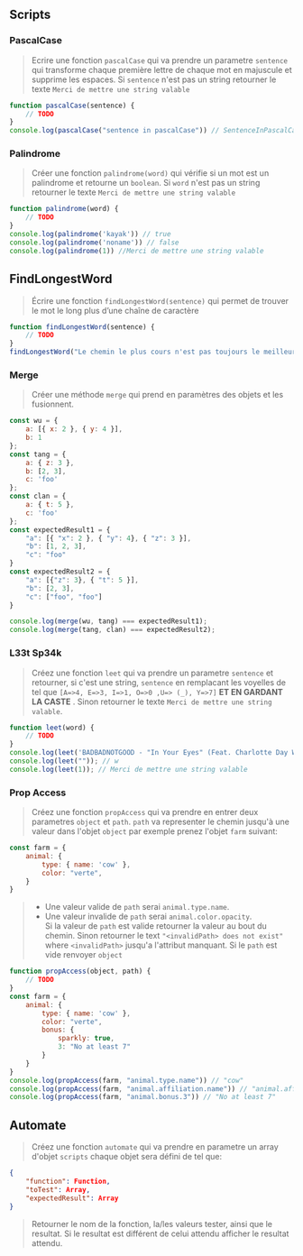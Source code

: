 ## Scripts

### PascalCase
> Ecrire une fonction `pascalCase` qui va prendre un parametre `sentence` qui transforme chaque première lettre de chaque mot en majuscule et supprime les espaces. Si `sentence` n'est pas un string retourner le texte `Merci de mettre une string valable`
```js
function pascalCase(sentence) { 
    // TODO 
}
console.log(pascalCase("sentence in pascalCase")) // SentenceInPascalCase
```

### Palindrome
> Créer une fonction `palindrome(word)` qui vérifie si un mot est un palindrome et retourne un `boolean`. Si `word` n'est pas un string  retourner le texte `Merci de mettre une string valable`
```js
function palindrome(word) {
    // TODO
}
console.log(palindrome('kayak')) // true
console.log(palindrome('noname')) // false
console.log(palindrome(1)) //Merci de mettre une string valable
```

## FindLongestWord
> Écrire une fonction `findLongestWord(sentence)` qui permet de trouver le mot le long plus d’une chaîne de caractère
```js
function findLongestWord(sentence) {
    // TODO
}
findLongestWord("Le chemin le plus cours n'est pas toujours le meilleur"); // toujours
```

### Merge
> Créer une méthode `merge` qui prend en paramètres des objets et les fusionnent.
```js
const wu = {
    a: [{ x: 2 }, { y: 4 }],
    b: 1
};
const tang = {
    a: { z: 3 },
    b: [2, 3],
    c: 'foo'
};
const clan = {
    a: { t: 5 },
    c: 'foo'
};
const expectedResult1 = {
    "a": [{ "x": 2 }, { "y": 4}, { "z": 3 }],
    "b": [1, 2, 3],
    "c": "foo"
}
const expectedResult2 = {
    "a": [{"z": 3}, { "t": 5 }],
    "b": [2, 3],
    "c": ["foo", "foo"]
}

console.log(merge(wu, tang) === expectedResult1); 
console.log(merge(tang, clan) === expectedResult2); 
```

### L33t Sp34k
> Créez une fonction `leet` qui va prendre un parametre `sentence` et retourner, si c'est une string, `sentence` en remplacant les voyelles de tel que `[A=>4, E=>3, I=>1, O=>0 ,U=> (_), Y=>7]` **ET EN GARDANT LA CASTE**
. Sinon retourner le texte `Merci de mettre une string valable`.
```js
function leet(word) {
    // TODO
}
console.log(leet('BADBADNOTGOOD - "In Your Eyes" (Feat. Charlotte Day Wilson)')); // B4DB4DN0TG00D - "1n 70(_)r 373s" (F34t. Ch4rl0tt3 D47 W1ls0N)
console.log(leet("")); // w
console.log(leet(1)); // Merci de mettre une string valable
```
### Prop Access
> Créez une fonction `propAccess` qui va prendre en entrer deux parametres `object` et `path`. `path` va representer le chemin jusqu'à une valeur dans l'objet `object` par exemple prenez l'objet `farm` suivant:
```js
const farm = {
    animal: {
        type: { name: 'cow' },
        color: "verte",
    }
}
```
> - Une valeur valide de `path` serai `animal.type.name`. 
> - Une valeur invalide de `path` serai `animal.color.opacity`.\
 Si la valeur de `path` est valide retourner la valeur au bout du chemin. Sinon retourner le text `"<invalidPath> does not exist"` where `<invalidPath>` jusqu'a l'attribut manquant. Si le `path` est vide renvoyer `object`
```js
function propAccess(object, path) {
    // TODO
}
const farm = {
    animal: {
        type: { name: 'cow' },
        color: "verte",
        bonus: {
            sparkly: true,
            3: "No at least 7"
        }
    }
}
console.log(propAccess(farm, "animal.type.name")) // "cow" 
console.log(propAccess(farm, "animal.affiliation.name")) // "animal.affiliation does not exist" 
console.log(propAccess(farm, "animal.bonus.3")) // "No at least 7" 

```

## Automate
> Créez une fonction `automate` qui va prendre en parametre un array d'objet `scripts` chaque objet sera défini de tel que:
```json
{
    "function": Function,
    "toTest": Array,
    "expectedResult": Array
}
```
> Retourner le nom de la fonction, la/les valeurs tester, ainsi que le resultat. Si le resultat est différent de celui attendu afficher le resultat attendu.